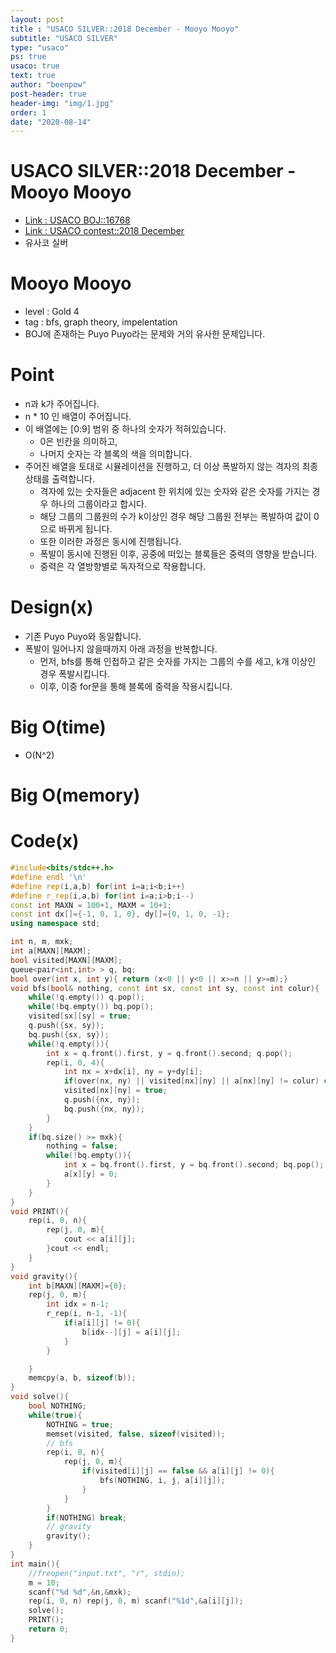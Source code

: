 ```yaml
---
layout: post
title : "USACO SILVER::2018 December - Mooyo Mooyo"
subtitle: "USACO SILVER"
type: "usaco"
ps: true
usaco: true
text: true
author: "beenpow"
post-header: true
header-img: "img/1.jpg"
order: 1
date: "2020-08-14"
---
```


# USACO SILVER::2018 December - Mooyo Mooyo
- [Link : USACO BOJ::16768](https://www.acmicpc.net/problem/16768)
- [Link : USACO contest::2018 December](http://www.usaco.org/index.php?page=dec18results)
- 유사코 실버

# Mooyo Mooyo

- level : Gold 4
- tag : bfs, graph theory, impelentation
- BOJ에 존재하는 Puyo Puyo라는 문제와 거의 유사한 문제입니다.

# Point
- n과 k가 주어집니다.
- n * 10 인 배열이 주어집니다.
- 이 배열에는 [0:9] 범위 중 하나의 숫자가 적혀있습니다.
  - 0은 빈칸을 의미하고,
  - 나머지 숫자는 각 블록의 색을 의미합니다.
- 주어진 배열을 토대로 시뮬레이션을 진행하고, 더 이상 폭발하지 않는 격자의 최종 상태를 출력합니다.
  - 격자에 있는 숫자들은 adjacent 한 위치에 있는 숫자와 같은 숫자를 가지는 경우 하나의 그룹이라고 합시다.
  - 해당 그룹의 그룹원의 수가 k이상인 경우 해당 그룹원 전부는 폭발하여 값이 0으로 바뀌게 됩니다.
  - 또한 이러한 과정은 동시에 진행됩니다.
  - 폭발이 동시에 진행된 이후, 공중에 떠있는 블록들은 중력의 영향을 받습니다.
  - 중력은 각 열방향별로 독자적으로 작용합니다.

# Design(x)
- 기존 Puyo Puyo와 동일합니다.
- 폭발이 일어나지 않을때까지 아래 과정을 반복합니다.
  - 먼저, bfs를 통해 인접하고 같은 숫자를 가지는 그룹의 수를 세고, k개 이상인 경우 폭발시킵니다.
  - 이후, 이중 for문을 통해 블록에 중력을 작용시킵니다.

# Big O(time)
- O(N^2)

# Big O(memory)

# Code(x)

```cpp
#include<bits/stdc++.h>
#define endl '\n'
#define rep(i,a,b) for(int i=a;i<b;i++)
#define r_rep(i,a,b) for(int i=a;i>b;i--)
const int MAXN = 100+1, MAXM = 10+1;
const int dx[]={-1, 0, 1, 0}, dy[]={0, 1, 0, -1};
using namespace std;

int n, m, mxk;
int a[MAXN][MAXM];
bool visited[MAXN][MAXM];
queue<pair<int,int> > q, bq;
bool over(int x, int y){ return (x<0 || y<0 || x>=n || y>=m);}
void bfs(bool& nothing, const int sx, const int sy, const int colur){
    while(!q.empty()) q.pop();
    while(!bq.empty()) bq.pop();
    visited[sx][sy] = true;
    q.push({sx, sy});
    bq.push({sx, sy});
    while(!q.empty()){
        int x = q.front().first, y = q.front().second; q.pop();
        rep(i, 0, 4){
            int nx = x+dx[i], ny = y+dy[i];
            if(over(nx, ny) || visited[nx][ny] || a[nx][ny] != colur) continue;
            visited[nx][ny] = true;
            q.push({nx, ny});
            bq.push({nx, ny});
        }
    }
    if(bq.size() >= mxk){
        nothing = false;
        while(!bq.empty()){
            int x = bq.front().first, y = bq.front().second; bq.pop();
            a[x][y] = 0;
        }
    }
}
void PRINT(){
    rep(i, 0, n){
        rep(j, 0, m){
            cout << a[i][j];
        }cout << endl;
    }
}
void gravity(){
    int b[MAXN][MAXM]={0};
    rep(j, 0, m){
        int idx = n-1;
        r_rep(i, n-1, -1){
            if(a[i][j] != 0){
                b[idx--][j] = a[i][j];
            }
        }

    }
    memcpy(a, b, sizeof(b));
}
void solve(){
    bool NOTHING;
    while(true){
        NOTHING = true;
        memset(visited, false, sizeof(visited));
        // bfs
        rep(i, 0, n){
            rep(j, 0, m){
                if(visited[i][j] == false && a[i][j] != 0){
                    bfs(NOTHING, i, j, a[i][j]);
                }
            }
        }
        if(NOTHING) break;
        // gravity
        gravity();
    }
}
int main(){
    //freopen("input.txt", "r", stdin);
    m = 10;
    scanf("%d %d",&n,&mxk);
    rep(i, 0, n) rep(j, 0, m) scanf("%1d",&a[i][j]);
    solve();
    PRINT();
    return 0;
}
```

